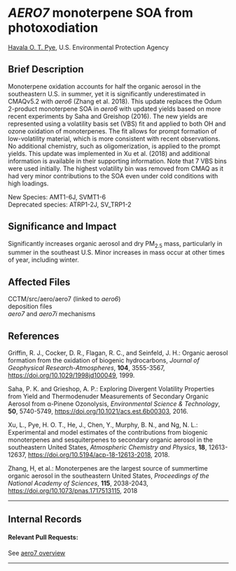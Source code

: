 # *AERO7* monoterpene SOA from photoxodiation

[Havala O. T. Pye](mailto:pye.havala@epa.gov), U.S. Environmental Protection Agency

## Brief Description
Monoterpene oxidation accounts for half the organic aerosol in the 
southeastern U.S. in summer, yet it is significantly underestimated in CMAQv5.2 
with *aero6* (Zhang et al. 2018). This update replaces the Odum 2-product
monoterpene SOA in *aero6* with updated yields based on more recent 
experiments by Saha and Greishop (2016). The new yields are represented 
using a volatility basis set (VBS) fit and applied to both OH and ozone oxidation 
of monoterpenes. The fit allows for prompt formation of low-volatility 
material, which is more consistent with recent observations. No additional 
chemistry, such as oligomerization, is applied to the prompt yields. 
This update was implemented in Xu et al. (2018) and additional information is available
in their supporting information. Note that 7 VBS bins were used initially. 
The highest volatility bin was removed from CMAQ as it had very minor 
contributions to the SOA even under cold conditions with high loadings. 
                       
New Species: AMT1-6J, SVMT1-6  
Deprecated species: ATRP1-2J, SV_TRP1-2

## Significance and Impact
Significantly increases organic aerosol and dry PM<sub>2.5</sub> mass, particularly 
in summer in the southeast U.S.
Minor increases in mass occur at other times of year, including winter.                       

## Affected Files
CCTM/src/aero/aero7 (linked to *aero6*)  
deposition files  
*aero7* and *aero7i* mechanisms                       

## References
Griffin, R. J., Cocker, D. R., Flagan, R. C., and Seinfeld, J.
H.: Organic aerosol formation from the oxidation of biogenic
hydrocarbons, *Journal of Geophysical Research-Atmospheres*, **104**, 3555-3567,
https://doi.org/10.1029/1998jd100049, 1999.

Saha, P. K. and Grieshop, A. P.: Exploring Divergent Volatility
Properties from Yield and Thermodenuder Measurements
of Secondary Organic Aerosol from α-Pinene
Ozonolysis, *Environmental Science & Technology*, **50**, 5740-5749,
https://doi.org/10.1021/acs.est.6b00303, 2016.
                       
Xu, L., Pye, H. O. T., He, J., Chen, Y., Murphy, B. N., and Ng, N. L.: Experimental and model estimates of the contributions from biogenic monoterpenes and sesquiterpenes to secondary organic aerosol in the southeastern United States, *Atmospheric Chemistry and Physics*, **18**, 12613-12637, https://doi.org/10.5194/acp-18-12613-2018, 2018.

Zhang, H, et al.: Monoterpenes are the
largest source of summertime organic aerosol in the southeastern
United States, *Proceedings of the National Academy of Sciences*, **115**, 2038-2043,
https://doi.org/10.1073/pnas.1717513115, 2018

-----
## Internal Records
#### Relevant Pull Requests:
See [aero7 overview](aero7_overview.md)



-----

